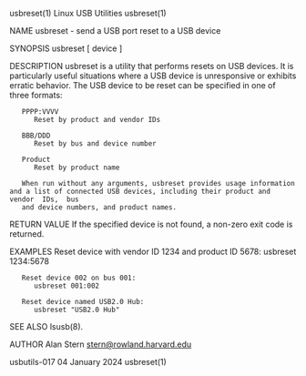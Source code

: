 usbreset(1)							      Linux USB Utilities							   usbreset(1)

NAME
       usbreset - send a USB port reset to a USB device

SYNOPSIS
       usbreset [ device ]

DESCRIPTION
       usbreset	 is a utility that performs resets on USB devices. It is particularly useful situations where a USB device is unresponsive or exhibits erratic
       behavior.  The USB device to be reset can be specified in one of three formats:

       PPPP:VVVV
	      Reset by product and vendor IDs

       BBB/DDD
	      Reset by bus and device number

       Product
	      Reset by product name

       When run without any arguments, usbreset provides usage information and a list of connected USB devices, including their product and  vendor  IDs,  bus
       and device numbers, and product names.

RETURN VALUE
       If the specified device is not found, a non-zero exit code is returned.

EXAMPLES
       Reset device with vendor ID 1234 and product ID 5678:
	      usbreset 1234:5678

       Reset device 002 on bus 001:
	      usbreset 001:002

       Reset device named USB2.0 Hub:
	      usbreset "USB2.0 Hub"

SEE ALSO
       lsusb(8).

AUTHOR
       Alan Stern <stern@rowland.harvard.edu>

usbutils-017								04 January 2024								   usbreset(1)
